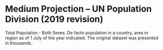 # Medium Projection – UN Population Division (2019 revision)

Total Population - Both Sexes. De facto population in a country, area or region as of 1 July of the year indicated. The original dataset was presented in thousands.